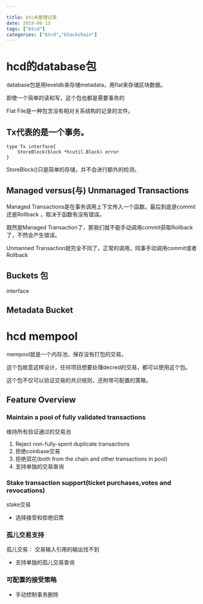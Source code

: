 ```yaml
---

title: btc未整理记录
date: 2019-06-13
tags: ["btcd"]
categories: ["btcd","blockchain"]
---
```


# hcd的database包

database包是用leveldb来存储metadata，用flat来存储区块数据。

即使一个简单的读和写，这个包也都是需要事务的

Flat File是一种包含没有相对关系结构的记录的文件。

## Tx代表的是一个事务。
```golang
type Tx interface{
	StoreBlock(block *hcutil.Block) error
}
```
StoreBlock()只是简单的存储，并不会进行额外的检测。

## Managed versus(与) Unmanaged Transactions 

Managed Transactions是在事务调用上下文传入一个函数。最后到底是commit还是Rollback ，取决于函数有没有错误。

既然是Managed Transaction了，那我们就不能手动调用commit获取Rollback了，不然会产生错误。

Unmanned Transaction就完全不同了，正常的调用，同事手动调用commit或者Rollback

## Buckets 包
interface

## Metadata Bucket

# hcd mempool

mempool就是一个内存池，保存没有打包的交易。

这个包故意这样设计，任何项目想要处理decred的交易，都可以使用这个包。

这个包不仅可以验证交易的共识规则，还附带可配置的策略。

## Feature Overview

### Maintain a pool of fully validated transactions
维持所有验证通过的交易池
1. Reject non-fully-spent duplicate transactions
2. 拒绝coinbase交易
3. 拒绝双花(both from the chain and other transactions in pool)
4. 支持单独的交易查询

### Stake transaction support(ticket purchases,votes and revocations)
stake交易
- 选择接受和拒绝旧票

### 孤儿交易支持
孤儿交易： 交易输入引用的输出找不到
- 支持单独的孤儿交易查询

### 可配置的接受策略

- 手动控制事务删除
